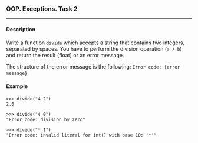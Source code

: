 ### OOP. Exceptions. Task 2
***
#### Description

Write a function `divide` which accepts a string that contains two integers, separated by spaces.
You have to perform the division operation (`a / b`) and return the result (float) or an error message.

The structure of the error message is the following: `Error code: {error message}`.

#### Example

    >>> divide("4 2")
    2.0

    >>> divide("4 0")
    "Error code: division by zero"

    >>> divide("* 1")
    "Error code: invalid literal for int() with base 10: '*'"
